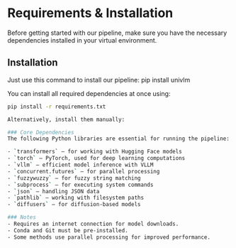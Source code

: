 # Requirements & Installation

Before getting started with our pipeline, make sure you have the necessary dependencies installed in your virtual environment.

## Installation

Just use this command to install our pipeline: pip install univlm

You can install all required dependencies at once using:

```bash
pip install -r requirements.txt

Alternatively, install them manually:

### Core Dependencies
The following Python libraries are essential for running the pipeline:

- `transformers` – for working with Hugging Face models  
- `torch` – PyTorch, used for deep learning computations  
- `vllm` – efficient model inference with VLLM  
- `concurrent.futures` – for parallel processing  
- `fuzzywuzzy` – for fuzzy string matching  
- `subprocess` – for executing system commands  
- `json` – handling JSON data  
- `pathlib` – working with filesystem paths  
- `diffusers` – for diffusion-based models  

### Notes
- Requires an internet connection for model downloads.
- Conda and Git must be pre-installed.
- Some methods use parallel processing for improved performance.